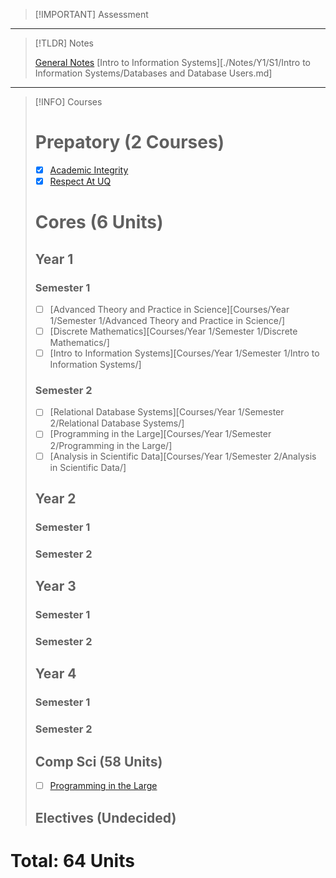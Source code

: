 > [!IMPORTANT] Assessment
>

---

> [!TLDR] Notes
>
> [General Notes](./Notes/Notes.md)
> [Intro to Information Systems][./Notes/Y1/S1/Intro to Information Systems/Databases and Database Users.md]
>

---

> [!INFO] Courses
>
># Prepatory (2 Courses)
> - [x] [Academic Integrity](Courses/Prepatory/Academic_Integrity/)
> - [x] [Respect At UQ](Courses/Prepatory/Respect_At_UQ/)
>
># Cores (6 Units)
>## Year 1
>### Semester 1
>   - [ ] [Advanced Theory and Practice in Science][Courses/Year 1/Semester 1/Advanced Theory and Practice in Science/]
>   - [ ] [Discrete Mathematics][Courses/Year 1/Semester 1/Discrete Mathematics/]
>   - [ ] [Intro to Information Systems][Courses/Year 1/Semester 1/Intro to Information Systems/]
>
>### Semester 2
>   - [ ] [Relational Database Systems][Courses/Year 1/Semester 2/Relational Database Systems/]
>   - [ ] [Programming in the Large][Courses/Year 1/Semester 2/Programming in the Large/]
>   - [ ] [Analysis in Scientific Data][Courses/Year 1/Semester 2/Analysis in Scientific Data/]
>
>## Year 2
>### Semester 1
>### Semester 2
>
>## Year 3
>### Semester 1
>### Semester 2
>
>## Year 4
>### Semester 1
>### Semester 2
>
>
>
> ## Comp Sci (58 Units)
> - [ ] [Programming in the Large](./Courses/Programming_in_the_Large/)
> 
>
> ## Electives (Undecided)
>
>
>

# Total: 64 Units
